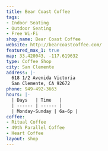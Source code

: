 ```yaml
---
title: Bear Coast Coffee
tags:
- Indoor Seating
- Outdoor Seating
- Free Wi-Fi
shop_name: Bear Coast Coffee
website: http://bearcoastcoffee.com/
featured_max_1: true
map: 33.420043, -117.619632
type: Coffee Shop
city: San Clemente
address: |-
  618 1/2 Avenida Victoria
  San Clemente, CA 92672
phone: 949-492-3663
hours: |-
  | Days   | Time   |
  | ------ | ------ |
  | Monday-Sunday | 6a-6p |
coffee:
- Ritual Coffee
- 49th Parallel Coffee
- Heart Coffee
layout: shop
---
```


